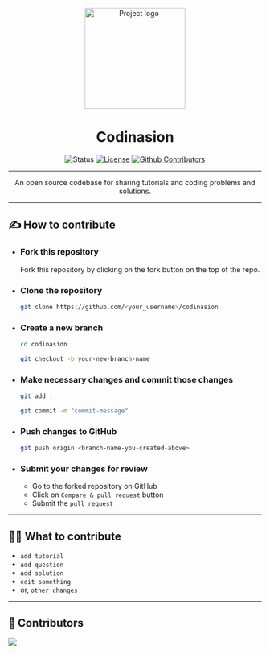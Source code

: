 <p align="center">
 <img width=200px height=200px src="https://raw.githubusercontent.com/harshraj8843/harshraj8843/assets/logo-nav-light.png" alt="Project logo" />
</p>

<h1 align="center">Codinasion</h1>

<div align="center">

![Status](https://img.shields.io/badge/status-active-success.svg)
[![License](https://img.shields.io/badge/license-MIT-green.svg)](/LICENSE)
[![Github Contributors](https://img.shields.io/github/contributors/harshraj8843/codinasion)](https://github.com/harshraj8843/codinasion/graphs/contributors)

</div>

---

<p align="center"> An open source codebase for sharing tutorials and coding problems and solutions.
    <br> 
</p>

---

## ✍️ How to contribute

- ### Fork this repository

  Fork this repository by clicking on the fork button on the top of the repo.

- ### Clone the repository

  ```bash
  git clone https://github.com/<your_username>/codinasion
  ```

- ### Create a new branch

  ```bash
  cd codinasion
  ```

  ```bash
  git checkout -b your-new-branch-name
  ```

- ### Make necessary changes and commit those changes

  ```bash
  git add .
  ```

  ```bash
  git commit -m "commit-message"
  ```

- ### Push changes to GitHub

  ```bash
  git push origin <branch-name-you-created-above>
  ```

- ### Submit your changes for review

  - Go to the forked repository on GitHub
  - Click on `Compare & pull request` button
  - Submit the `pull request`

---

## 👨‍💻 What to contribute

<!-- this section will be expanded later -->

- `add tutorial`
- `add question`
- `add solution`
- `edit something`
- or, `other changes`
  
---

## 🎉 Contributors

<a href="https://github.com/harshraj8843/harshraj8843/graphs/contributors">
  <img src="https://contrib.rocks/image?repo=harshraj8843/harshraj8843" />
</a>
